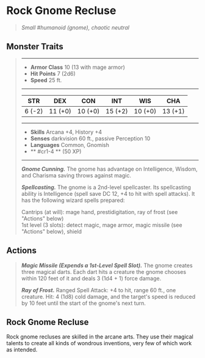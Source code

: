 # Rock Gnome Recluse
>*Small #humanoid (gnome), chaotic neutral*
## Monster Traits
>___
>- **Armor Class** 10 (13 with mage armor)
>- **Hit Points** 7 (2d6)
>- **Speed** 25 ft.
>___
>|STR|DEX|CON|INT|WIS|CHA|
>|:---:|:---:|:---:|:---:|:---:|:---:|
>|6 (-2)|11 (+0)|10 (+0)|15 (+2)|10 (+0)|13 (+1)|
>___
>- **Skills** Arcana +4, History +4
>- **Senses** darkvision 60 ft., passive Perception 10
>- **Languages** Common, Gnomish
>- ** #cr1-4 ** (50 XP)
>___
>***Gnome Cunning.*** The gnome has advantage on Intelligence, Wisdom, and Charisma saving throws against magic.  
>
>***Spellcasting.*** The gnome is a 2nd-level spellcaster. Its spellcasting ability is Intelligence (spell save DC 12, +4 to hit with spell attacks). It has the following wizard spells prepared:  
>
>Cantrips (at will): mage hand, prestidigitation, ray of frost (see "Actions" below)  
>1st level (3 slots): detect magic, mage armor, magic missile (see "Actions" below), shield  
>
## Actions
>***Magic Missile (Expends a 1st-Level Spell Slot).*** The gnome creates three magical darts. Each dart hits a creature the gnome chooses within 120 feet of it and deals 3 (1d4 + 1) force damage.  
>
>***Ray of Frost.*** Ranged Spell Attack: +4 to hit, range 60 ft., one creature. Hit: 4 (1d8) cold damage, and the target's speed is reduced by 10 feet until the start of the gnome's next turn.
## Rock Gnome Recluse
Rock gnome recluses are skilled in the arcane arts. They use their magical talents to create all kinds of wondrous inventions, very few of which work as intended.